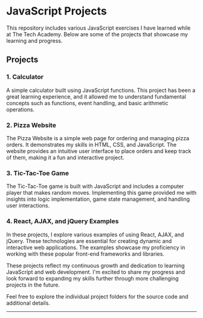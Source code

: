 # JavaScript Projects

This repository includes various JavaScript exercises I have learned while at The Tech Academy. Below are some of the projects that showcase my learning and progress.

## Projects

### 1. Calculator

A simple calculator built using JavaScript functions. This project has been a great learning experience, and it allowed me to understand fundamental concepts such as functions, event handling, and basic arithmetic operations.

### 2. Pizza Website

The Pizza Website is a simple web page for ordering and managing pizza orders. It demonstrates my skills in HTML, CSS, and JavaScript. The website provides an intuitive user interface to place orders and keep track of them, making it a fun and interactive project.

### 3. Tic-Tac-Toe Game

The Tic-Tac-Toe game is built with JavaScript and includes a computer player that makes random moves. Implementing this game provided me with insights into logic implementation, game state management, and handling user interactions.

### 4. React, AJAX, and jQuery Examples

In these projects, I explore various examples of using React, AJAX, and jQuery. These technologies are essential for creating dynamic and interactive web applications. The examples showcase my proficiency in working with these popular front-end frameworks and libraries.

These projects reflect my continuous growth and dedication to learning JavaScript and web development. I'm excited to share my progress and look forward to expanding my skills further through more challenging projects in the future.

Feel free to explore the individual project folders for the source code and additional details.

---



